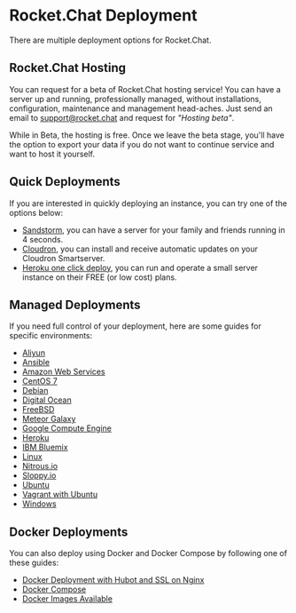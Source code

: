 # Rocket.Chat Deployment

There are multiple deployment options for Rocket.Chat.

## Rocket.Chat Hosting

You can request for a beta of Rocket.Chat hosting service! You can have a server up and running, professionally managed, without installations, configuration, maintenance and management head-aches. Just send an email to support@rocket.chat and request for _"Hosting beta"_.

While in Beta, the hosting is free. Once we leave the beta stage, you'll have the option to export your data if you do not want to continue service and want to host it yourself.

## Quick Deployments

If you are interested in quickly deploying an instance, you can try one of the options below:

* [Sandstorm](https://apps.sandstorm.io/app/vfnwptfn02ty21w715snyyczw0nqxkv3jvawcah10c6z7hj1hnu0), you can have a server for your family and friends running in 4 seconds.
* [Cloudron](https://cloudron.io/appstore.html#chat.rocket.cloudronapp), you can install and receive automatic updates on your Cloudron Smartserver.
* [Heroku one click deploy](https://heroku.com/deploy?template=https://github.com/RocketChat/Rocket.Chat/tree/master), you can run and operate a small server instance on their FREE (or low cost) plans.

## Managed Deployments

If you need full control of your deployment, here are some guides for specific environments:

- [Aliyun](Aliyun.md)
- [Ansible](Ansible.md)
- [Amazon Web Services](AWS.md)
- [CentOS 7](/3.%20Installing%20and%20Updating/2.%20Deployment%20Options/CentOS%207.md)
- [Debian](Debian.md)
- [Digital Ocean](Digital%20Ocean.md)
- [FreeBSD](FreeBSD.md)
- [Meteor Galaxy](Galaxy.md)
- [Google Compute Engine](Google%20Compute%20Engine.md)
- [Heroku](Heroku.md)
- [IBM Bluemix](IBM%20Bluemix.md)
- [Linux](Linux.md)
- [Nitrous.io](Nitrous.io.md)
- [Sloppy.io](Sloppy.io.md)
- [Ubuntu](Ubuntu.md)
- [Vagrant with Ubuntu](Vagrant%20with%20Ubuntu.md)
- [Windows](Windows.md)

## Docker Deployments

You can also deploy using Docker and Docker Compose by following one of these guides:

- [Docker Deployment with Hubot and SSL on Nginx](Docker%20-%20Nginx%20SSL%20-%20Hubot.md)
- [Docker Compose](Docker%20Compose.md)
- [Docker Images Available](Docker%20Images%20Available.md)


